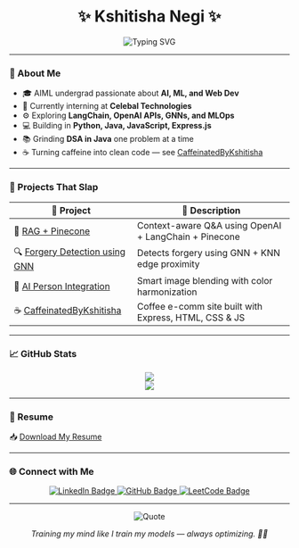 <h1 align="center">✨ Kshitisha Negi ✨</h1>

<p align="center">
  <img src="https://readme-typing-svg.herokuapp.com?font=Fira+Code&size=22&duration=3000&pause=1000&center=true&vCenter=true&width=600&lines=👩‍💻+AIML+Student+%7C+Future+ML+Engineer;💼+Intern+at+Celebal+Technologies;💡+Learning+LangChain%2C+GNNs+%26+MLOps;🚀+Building+AI+%26+Web+Apps+One+Project+at+a+Time" alt="Typing SVG" />
</p>

---

### 🧠 About Me

- 🎓 AIML undergrad passionate about **AI, ML, and Web Dev**
- 💼 Currently interning at **Celebal Technologies**
- ⚙️ Exploring **LangChain, OpenAI APIs, GNNs, and MLOps**
- 💻 Building in **Python, Java, JavaScript, Express.js**
- 📚 Grinding **DSA in Java** one problem at a time
- ☕ Turning caffeine into clean code — see [CaffeinatedByKshitisha](https://github.com/kshitisha/caffeinatedbykshitisha)

---

### 🚀 Projects That Slap

| 🔧 Project | 📌 Description |
|-----------|----------------|
| 🧠 [RAG + Pinecone](https://github.com/kshitisha/Rag-openai-pinecone) | Context-aware Q&A using OpenAI + LangChain + Pinecone |
| 🔍 [Forgery Detection using GNN](https://github.com/kshitisha/Image-Forgery-Detection-using-GNN) | Detects forgery using GNN + KNN edge proximity |
| 🎨 [AI Person Integration](https://github.com/kshitisha/AI_Person_Integration) | Smart image blending with color harmonization |
| ☕ [CaffeinatedByKshitisha](https://github.com/kshitisha/caffeinatedbykshitisha) | Coffee e-comm site built with Express, HTML, CSS & JS |

---

### 📈 GitHub Stats

<p align="center">
  <img src="https://github-readme-stats.vercel.app/api?username=kshitisha&show_icons=true&theme=tokyonight&hide_border=true&hide_title=true"/>
  <br/>
  <img src="https://github-readme-stats.vercel.app/api/top-langs/?username=kshitisha&layout=compact&theme=tokyonight&hide_border=true"/>
</p>

---



### 📄 Resume
📥 [Download My Resume](https://github.com/kshitisha/kshitisha/raw/main/kshitisha_negi_resume.pdf)


---

### 🌐 Connect with Me

<p align="center">
  <a href="https://linkedin.com/in/kshitisha-negi" target="_blank">
    <img src="https://img.shields.io/badge/LinkedIn-Kshitisha%20Negi-blue?style=for-the-badge&logo=linkedin&logoColor=white" alt="LinkedIn Badge"/>
  </a>
  <a href="https://github.com/kshitisha" target="_blank">
    <img src="https://img.shields.io/badge/GitHub-kshitisha-181717?style=for-the-badge&logo=github&logoColor=white" alt="GitHub Badge"/>
  </a>
  <a href="https://leetcode.com/u/kshitishaa/" target="_blank">
    <img src="https://img.shields.io/badge/LeetCode-kshitishaa-orange?style=for-the-badge&logo=leetcode&logoColor=white" alt="LeetCode Badge"/>
  </a>
</p>

---

<p align="center">
  <img src="https://quotes-github-readme.vercel.app/api?type=horizontal&theme=radical" alt="Quote"/>
</p>

<p align="center"><i>Training my mind like I train my models — always optimizing. 🕵️‍♀️</i></p>
